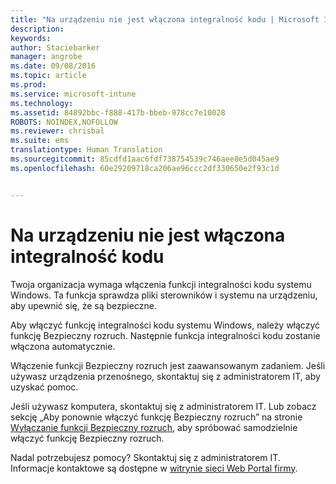 ```yaml
---
title: "Na urządzeniu nie jest włączona integralność kodu | Microsoft Intune"
description: 
keywords: 
author: Staciebarker
manager: angrobe
ms.date: 09/08/2016
ms.topic: article
ms.prod: 
ms.service: microsoft-intune
ms.technology: 
ms.assetid: 84892bbc-f888-417b-bbeb-978cc7e10028
ROBOTS: NOINDEX,NOFOLLOW
ms.reviewer: chrisbal
ms.suite: ems
translationtype: Human Translation
ms.sourcegitcommit: 85cdfd1aac6fdf738754539c746aee8e5d045ae9
ms.openlocfilehash: 60e29209718ca206ae96ccc2df330650e2f93c1d


---
```



# Na urządzeniu nie jest włączona integralność kodu

Twoja organizacja wymaga włączenia funkcji integralności kodu systemu Windows. Ta funkcja sprawdza pliki sterowników i systemu na urządzeniu, aby upewnić się, że są bezpieczne.

Aby włączyć funkcję integralności kodu systemu Windows, należy włączyć funkcję Bezpieczny rozruch. Następnie funkcja integralności kodu zostanie włączona automatycznie.

Włączenie funkcji Bezpieczny rozruch jest zaawansowanym zadaniem. Jeśli używasz urządzenia przenośnego, skontaktuj się z administratorem IT, aby uzyskać pomoc.

Jeśli używasz komputera, skontaktuj się z administratorem IT. Lub zobacz sekcję „Aby ponownie włączyć funkcję Bezpieczny rozruch” na stronie [Wyłączanie funkcji Bezpieczny rozruch](https://msdn.microsoft.com/library/windows/hardware/dn898540(v=vs.85).aspx), aby spróbować samodzielnie włączyć funkcję Bezpieczny rozruch.

Nadal potrzebujesz pomocy? Skontaktuj się z administratorem IT. Informacje kontaktowe są dostępne w [witrynie sieci Web Portal firmy](http://portal.manage.microsoft.com).



<!--HONumber=Oct16_HO2-->


